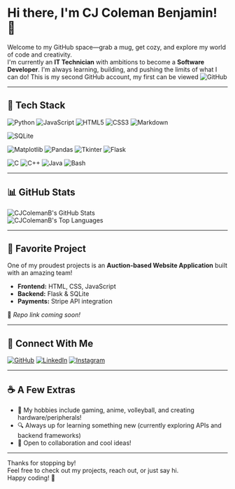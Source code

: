 # Hi there, I'm CJ Coleman Benjamin! 👋

Welcome to my GitHub space—grab a mug, get cozy, and explore my world of code and creativity.  
I'm currently an **IT Technician** with ambitions to become a **Software Developer**. I'm always learning, building, and pushing the limits of what I can do!
This is my second GitHub account, my first can be viewed ![GitHub](https://github.com/CJ-Coleman)

---

## 🚀 Tech Stack

<!-- Programming Languages -->
![Python](https://img.shields.io/badge/Python-3776AB?style=for-the-badge&logo=python&logoColor=white)
![JavaScript](https://img.shields.io/badge/JavaScript-F7DF1E?style=for-the-badge&logo=javascript&logoColor=black)
![HTML5](https://img.shields.io/badge/HTML5-E34F26?style=for-the-badge&logo=html5&logoColor=white)
![CSS3](https://img.shields.io/badge/CSS3-1572B6?style=for-the-badge&logo=css3&logoColor=white)
![Markdown](https://img.shields.io/badge/Markdown-000000?style=for-the-badge&logo=markdown&logoColor=white)

<!-- Databases -->
![SQLite](https://img.shields.io/badge/SQLite-003B57?style=for-the-badge&logo=sqlite&logoColor=white)

<!-- Python Libraries -->
![Matplotlib](https://img.shields.io/badge/Matplotlib-11557C?style=for-the-badge&logo=matplotlib&logoColor=white)
![Pandas](https://img.shields.io/badge/Pandas-150458?style=for-the-badge&logo=pandas&logoColor=white)
![Tkinter](https://img.shields.io/badge/Tkinter-FFB300?style=for-the-badge)
![Flask](https://img.shields.io/badge/Flask-000000?style=for-the-badge&logo=flask&logoColor=white)

<!-- Other Languages & Tools -->
![C](https://img.shields.io/badge/C-00599C?style=for-the-badge&logo=c&logoColor=white)
![C++](https://img.shields.io/badge/C++-00599C?style=for-the-badge&logo=c%2B%2B&logoColor=white)
![Java](https://img.shields.io/badge/Java-ED8B00?style=for-the-badge&logo=java&logoColor=white)
![Bash](https://img.shields.io/badge/Bash-4EAA25?style=for-the-badge&logo=gnu-bash&logoColor=white)

---

## 📊 GitHub Stats

<img align="center" src="https://github-readme-stats.vercel.app/api?username=CJColemanB&show_icons=true&theme=dark&hide_title=true" alt="CJColemanB's GitHub Stats" />
<br/>
<img align="center" src="https://github-readme-stats.vercel.app/api/top-langs/?username=CJColemanB&layout=compact&theme=dark" alt="CJColemanB's Top Languages" />

---

## 🌟 Favorite Project

One of my proudest projects is an **Auction-based Website Application** built with an amazing team!  
- **Frontend:** HTML, CSS, JavaScript  
- **Backend:** Flask & SQLite  
- **Payments:** Stripe API integration

🔗 _Repo link coming soon!_

---

## 🔗 Connect With Me

[![GitHub](https://img.shields.io/badge/GitHub-222?style=for-the-badge&logo=github&logoColor=white)](https://github.com/CJColemanB)
[![LinkedIn](https://img.shields.io/badge/LinkedIn-0A66C2?style=for-the-badge&logo=linkedin&logoColor=white)](https://www.linkedin.com/in/cj-coleman-benjamin-144433222/)
[![Instagram](https://img.shields.io/badge/Instagram-E4405F?style=for-the-badge&logo=instagram&logoColor=white)](https://www.instagram.com/cjtechandcode?igsh=ODk2YzNtaXZzNjA3)

---

## ☕ A Few Extras

- 🏐 My hobbies include gaming, anime, volleyball, and creating hardware/peripherals!
- 🔍 Always up for learning something new (currently exploring APIs and backend frameworks)
- 🤝 Open to collaboration and cool ideas!

---

Thanks for stopping by!  
Feel free to check out my projects, reach out, or just say hi.  
Happy coding! 🌈
